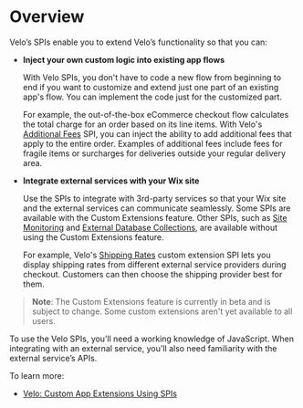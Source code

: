 # Overview

Velo’s SPIs enable you to extend Velo’s functionality so that you can: 

+ **Inject your own custom logic into existing app flows**

   With Velo SPIs, you don't have to code a new flow from beginning to end if you want to customize and extend just one part of an existing app's flow. You can implement the code just for the customized part.
   
   For example, the out-of-the-box eCommerce checkout flow calculates the total charge for an order based on its line items. With Velo's [Additional Fees](https://www.wix.com/velo/reference/spis/ecom-additional-fees) SPI, you can inject the ability to add additional fees that apply to the entire order. Examples of additional fees include fees for fragile items or surcharges for deliveries outside your regular delivery area.

+ **Integrate external services with your Wix site**

  Use the SPIs to integrate with 3rd-party services so that your Wix site and the external services can communicate seamlessly. Some SPIs are available with the Custom Extensions feature. Other SPIs, such as [Site Monitoring](https://www.wix.com/velo/reference/spis/getting-started/site-monitoring) and [External Database Collections](https://www.wix.com/velo/reference/spis/getting-started/external-database-collections), are available without using the Custom Extensions feature.
  
  For example, Velo's [Shipping Rates](https://www.wix.com/velo/reference/spis/ecom-shipping-rates) custom extension SPI lets you display shipping rates from different external service providers during checkout. Customers can then choose the shipping provider best for them. 

>**Note**: The Custom Extensions feature is currently in beta and is subject to change. Some custom extensions aren't yet available to all users.

To use the Velo SPIs, you’ll need a working knowledge of JavaScript. When integrating with an external service, you'll also need familiarity with the external service’s APIs.

To learn more: 
+ [Velo: Custom App Extensions Using SPIs](https://support.wix.com/en/article/velo-custom-business-app-extensions-using-spis-beta)